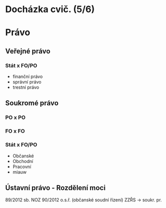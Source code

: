 # Docházka cvič. (5/6)
# Právo
## Veřejné právo
### Stát x FO/PO
- finanční právo
- správní právo
- trestní právo
## Soukromé právo
### PO x PO
### FO x FO
### Stát x FO/PO
- Občanské
- Obchodní
- Pracovní
- miauw
## Ústavní právo - Rozdělení moci

89/2012 sb. NOZ
90/2012
o.s.ř. (občanské soudní řízení) ZZŘS -> soukr. pr.